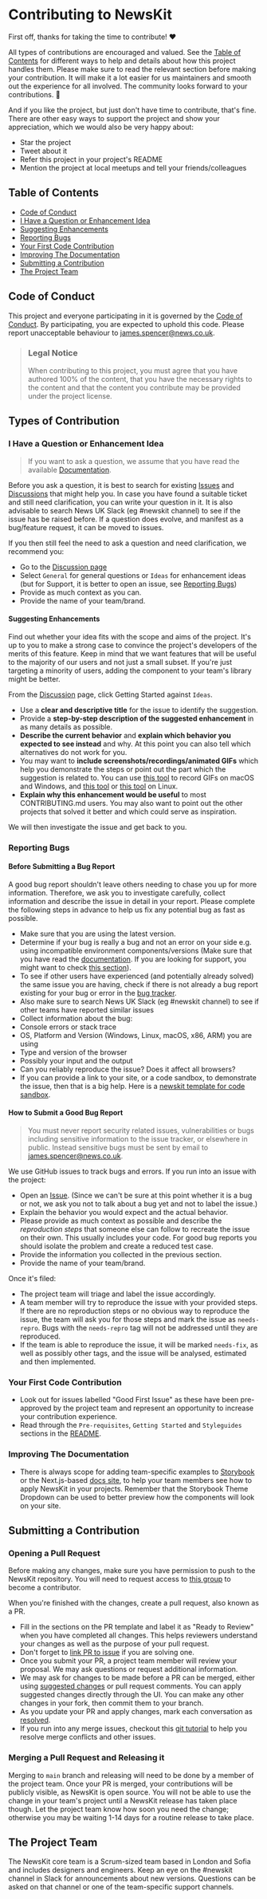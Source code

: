 # Contributing to NewsKit

First off, thanks for taking the time to contribute! ❤️

All types of contributions are encouraged and valued. See the [Table of Contents](#table-of-contents) for different ways to help and details about how this project handles them. Please make sure to read the relevant section before making your contribution. It will make it a lot easier for us maintainers and smooth out the experience for all involved. The community looks forward to your contributions. 🎉

And if you like the project, but just don't have time to contribute, that's fine. There are other easy ways to support the project and show your appreciation, which we would also be very happy about:

* Star the project
* Tweet about it
* Refer this project in your project's README
* Mention the project at local meetups and tell your friends/colleagues

## Table of Contents

* [Code of Conduct](#code-of-conduct)
* [I Have a Question or Enhancement Idea](#i-have-a-question-or-enhancement-idea)
* [Suggesting Enhancements](#suggesting-enhancements)
* [Reporting Bugs](#reporting-bugs)
* [Your First Code Contribution](#your-first-code-contribution)
* [Improving The Documentation](#improving-the-documentation)
* [Submitting a Contribution](#submitting-a-contribution)
* [The Project Team](#the-project-team)

## Code of Conduct

This project and everyone participating in it is governed by the
[Code of Conduct](/CODE_OF_CONDUCT.md).
By participating, you are expected to uphold this code. Please report unacceptable behaviour
to james.spencer@news.co.uk.

> ### Legal Notice
>
> When contributing to this project, you must agree that you have authored 100% of the content, that you have the necessary rights to the content and that the content you contribute may be provided under the project license.

## Types of Contribution

### I Have a Question or Enhancement Idea

> If you want to ask a question, we assume that you have read the available [Documentation](https://www.newskit.co.uk/).

Before you ask a question, it is best to search for existing [Issues](https://github.com/newscorp-ghfb/NewsKit/issues) and [Discussions](https://github.com/newscorp-ghfb/NewsKit/discussions) that might help you. In case you have found a suitable ticket and still need clarification, you can write your question in it. It is also advisable to search News UK Slack (eg #newskit channel) to see if the issue has be raised before. If a question does evolve, and manifest as a bug/feature request, it can be moved to issues.

If you then still feel the need to ask a question and need clarification, we recommend you:

* Go to the [Discussion page](https://github.com/newscorp-ghfb/NewsKit/discussions/new/choose)
* Select `General` for general questions or `Ideas` for enhancement ideas (but for Support, it is better to open an issue, see [Reporting Bugs](#reporting-bugs))
* Provide as much context as you can.
* Provide the name of your team/brand.

#### Suggesting Enhancements

Find out whether your idea fits with the scope and aims of the project. It's up to you to make a strong case to convince the project's developers of the merits of this feature. Keep in mind that we want features that will be useful to the majority of our users and not just a small subset. If you're just targeting a minority of users, adding the component to your team's library might be better.

From the [Discussion](https://github.com/newscorp-ghfb/NewsKit/discussions/new/choose) page, click Getting Started against `Ideas`.

* Use a **clear and descriptive title** for the issue to identify the suggestion.
* Provide a **step-by-step description of the suggested enhancement** in as many details as possible.
* **Describe the current behavior** and **explain which behavior you expected to see instead** and why. At this point you can also tell which alternatives do not work for you.
* You may want to **include screenshots/recordings/animated GIFs** which help you demonstrate the steps or point out the part which the suggestion is related to. You can use [this tool](https://www.cockos.com/licecap/) to record GIFs on macOS and Windows, and [this tool](https://github.com/colinkeenan/silentcast) or [this tool](https://github.com/GNOME/byzanz) on Linux.
* **Explain why this enhancement would be useful** to most CONTRIBUTING.md users. You may also want to point out the other projects that solved it better and which could serve as inspiration.

We will then investigate the issue and get back to you.

### Reporting Bugs

#### Before Submitting a Bug Report

A good bug report shouldn't leave others needing to chase you up for more information. Therefore, we ask you to investigate carefully, collect information and describe the issue in detail in your report. Please complete the following steps in advance to help us fix any potential bug as fast as possible.

* Make sure that you are using the latest version.
* Determine if your bug is really a bug and not an error on your side e.g. using incompatible environment components/versions (Make sure that you have read the [documentation](https://www.newskit.co.uk/). If you are looking for support, you might want to check [this section](#i-have-a-question)).
* To see if other users have experienced (and potentially already solved) the same issue you are having, check if there is not already a bug report existing for your bug or error in the [bug tracker](https://github.com/newscorp-ghfb/NewsKit/issues?q=label%3Abug).
* Also make sure to search News UK Slack (eg #newskit channel) to see if other teams have reported similar issues
* Collect information about the bug:
* Console errors or stack trace
* OS, Platform and Version (Windows, Linux, macOS, x86, ARM) you are using
* Type and version of the browser
* Possibly your input and the output
* Can you reliably reproduce the issue? Does it affect all browsers?
* If you can provide a link to your site, or a code sandbox, to demonstrate the issue, then that is a big help. Here is a [newskit template for code sandbox](https://codesandbox.io/s/newskit-v6-template-v4cov2).

#### How to Submit a Good Bug Report

> You must never report security related issues, vulnerabilities or bugs including sensitive information to the issue tracker, or elsewhere in public. Instead sensitive bugs must be sent by email to james.spencer@news.co.uk.

We use GitHub issues to track bugs and errors. If you run into an issue with the project:

* Open an [Issue](https://github.com/newscorp-ghfb/NewsKit/issues/new/choose). (Since we can't be sure at this point whether it is a bug or not, we ask you not to talk about a bug yet and not to label the issue.)
* Explain the behavior you would expect and the actual behavior.
* Please provide as much context as possible and describe the *reproduction steps* that someone else can follow to recreate the issue on their own. This usually includes your code. For good bug reports you should isolate the problem and create a reduced test case.
* Provide the information you collected in the previous section.
* Provide the name of your team/brand.

Once it's filed:

* The project team will triage and label the issue accordingly.
* A team member will try to reproduce the issue with your provided steps. If there are no reproduction steps or no obvious way to reproduce the issue, the team will ask you for those steps and mark the issue as `needs-repro`. Bugs with the `needs-repro` tag will not be addressed until they are reproduced.
* If the team is able to reproduce the issue, it will be marked `needs-fix`, as well as possibly other tags, and the issue will be analysed, estimated and then implemented.

### Your First Code Contribution

* Look out for issues labelled "Good First Issue" as these have been pre-approved by the project team and represent an opportunity to increase your contribution experience.
* Read through the `Pre-requisites`, `Getting Started` and `Styleguides` sections in the [README](/README.md).

### Improving The Documentation

* There is always scope for adding team-specific examples to [Storybook](https://storybook.newskit.co.uk/) or the Next.js-based [docs site](https://www.newskit.co.uk/), to help your team members see how to apply NewsKit in your projects. Remember that the Storybook Theme Dropdown can be used to better preview how the components will look on your site.

## Submitting a Contribution

### Opening a Pull Request

Before making any changes, make sure you have permission to push to the NewsKit repository. You will need to request access to [this group](https://github.com/orgs/newscorp-ghfb/teams/newskit-contributors/members) to become a contributor.

When you're finished with the changes, create a pull request, also known as a PR.

* Fill in the sections on the PR template and label it as "Ready to Review" when you have completed all changes. This helps reviewers understand your changes as well as the purpose of your pull request.
* Don't forget to [link PR to issue](https://docs.github.com/en/issues/tracking-your-work-with-issues/linking-a-pull-request-to-an-issue) if you are solving one.
* Once you submit your PR, a project team member will review your proposal. We may ask questions or request additional information.
* We may ask for changes to be made before a PR can be merged, either using [suggested changes](https://docs.github.com/en/github/collaborating-with-issues-and-pull-requests/incorporating-feedback-in-your-pull-request) or pull request comments. You can apply suggested changes directly through the UI. You can make any other changes in your fork, then commit them to your branch.
* As you update your PR and apply changes, mark each conversation as [resolved](https://docs.github.com/en/github/collaborating-with-issues-and-pull-requests/commenting-on-a-pull-request#resolving-conversations).
* If you run into any merge issues, checkout this [git tutorial](https://github.com/skills/resolve-merge-conflicts) to help you resolve merge conflicts and other issues.

### Merging a Pull Request and Releasing it

Merging to `main` branch and releasing will need to be done by a member of the project team. Once your PR is merged, your contributions will be publicly visible, as NewsKit is open source. You will not be able to use the change in your team's project until a NewsKit release has taken place though. Let the project team know how soon you need the change; otherwise you may be waiting 1-14 days for a routine release to take place.

## The Project Team

The NewsKit core team is a Scrum-sized team based in London and Sofia and includes designers and engineers. Keep an eye on the #newskit channel in Slack for announcements about new versions. Questions can be asked on that channel or one of the team-specific support channels.
